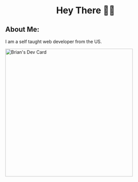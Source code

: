 <div id="header" align="center">
     <h1>Hey There 👋🏼</h1>
</div>
<h2>About Me:</h2>
I am a self taught web developer from the US.

<a href="https://app.daily.dev/NuggxtDev"><img src="https://api.daily.dev/devcards/73705b16d64b4e2db0ba2903e99b8fe2.png?r=t4v" width="400" alt="Brian's Dev Card"/></a>
